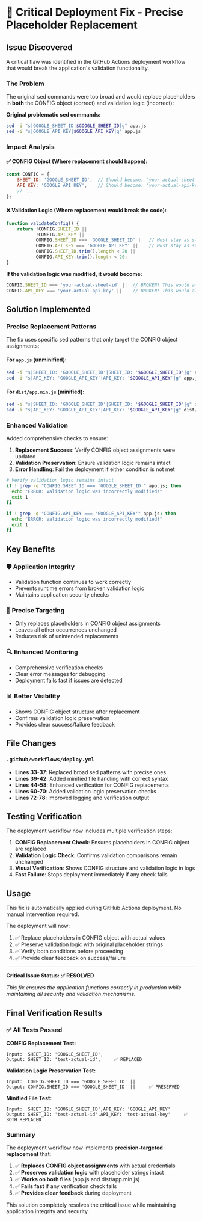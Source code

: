 # 🚨 Critical Deployment Fix - Precise Placeholder Replacement

## Issue Discovered

A critical flaw was identified in the GitHub Actions deployment workflow that would break the application's validation functionality.

### The Problem

The original sed commands were too broad and would replace placeholders in **both** the CONFIG object (correct) and validation logic (incorrect):

**Original problematic sed commands:**
```bash
sed -i "s|GOOGLE_SHEET_ID|$GOOGLE_SHEET_ID|g" app.js
sed -i "s|GOOGLE_API_KEY|$GOOGLE_API_KEY|g" app.js
```

### Impact Analysis

#### ✅ CONFIG Object (Where replacement should happen):
```javascript
const CONFIG = {
    SHEET_ID: 'GOOGLE_SHEET_ID',  // Should become: 'your-actual-sheet-id'
    API_KEY: 'GOOGLE_API_KEY',    // Should become: 'your-actual-api-key'
    // ...
};
```

#### ❌ Validation Logic (Where replacement would break the code):
```javascript
function validateConfig() {
    return !CONFIG.SHEET_ID || 
           !CONFIG.API_KEY || 
           CONFIG.SHEET_ID === 'GOOGLE_SHEET_ID' ||  // Must stay as string literal!
           CONFIG.API_KEY === 'GOOGLE_API_KEY' ||    // Must stay as string literal!
           CONFIG.SHEET_ID.trim().length < 20 ||
           CONFIG.API_KEY.trim().length < 20;
}
```

**If the validation logic was modified, it would become:**
```javascript
CONFIG.SHEET_ID === 'your-actual-sheet-id' ||  // BROKEN! This would always fail!
CONFIG.API_KEY === 'your-actual-api-key' ||    // BROKEN! This would always fail!
```

## Solution Implemented

### Precise Replacement Patterns

The fix uses specific sed patterns that only target the CONFIG object assignments:

#### For `app.js` (unminified):
```bash
sed -i "s|SHEET_ID: 'GOOGLE_SHEET_ID'|SHEET_ID: '$GOOGLE_SHEET_ID'|g" app.js
sed -i "s|API_KEY: 'GOOGLE_API_KEY'|API_KEY: '$GOOGLE_API_KEY'|g" app.js
```

#### For `dist/app.min.js` (minified):
```bash
sed -i "s|SHEET_ID: 'GOOGLE_SHEET_ID'|SHEET_ID: '$GOOGLE_SHEET_ID'|g" dist/app.min.js
sed -i "s|API_KEY: 'GOOGLE_API_KEY'|API_KEY: '$GOOGLE_API_KEY'|g" dist/app.min.js
```

### Enhanced Validation

Added comprehensive checks to ensure:

1. **Replacement Success**: Verify CONFIG object assignments were updated
2. **Validation Preservation**: Ensure validation logic remains intact
3. **Error Handling**: Fail the deployment if either condition is not met

```bash
# Verify validation logic remains intact
if ! grep -q "CONFIG.SHEET_ID === 'GOOGLE_SHEET_ID'" app.js; then
  echo "ERROR: Validation logic was incorrectly modified!"
  exit 1
fi

if ! grep -q "CONFIG.API_KEY === 'GOOGLE_API_KEY'" app.js; then
  echo "ERROR: Validation logic was incorrectly modified!"
  exit 1
fi
```

## Key Benefits

### 🛡️ **Application Integrity**
- Validation function continues to work correctly
- Prevents runtime errors from broken validation logic
- Maintains application security checks

### 🎯 **Precise Targeting**
- Only replaces placeholders in CONFIG object assignments
- Leaves all other occurrences unchanged
- Reduces risk of unintended replacements

### 🔍 **Enhanced Monitoring**
- Comprehensive verification checks
- Clear error messages for debugging
- Deployment fails fast if issues are detected

### 📊 **Better Visibility**
- Shows CONFIG object structure after replacement
- Confirms validation logic preservation
- Provides clear success/failure feedback

## File Changes

### `.github/workflows/deploy.yml`
- **Lines 33-37**: Replaced broad sed patterns with precise ones
- **Lines 39-42**: Added minified file handling with correct syntax
- **Lines 44-58**: Enhanced verification for CONFIG replacements
- **Lines 60-70**: Added validation logic preservation checks
- **Lines 72-78**: Improved logging and verification output

## Testing Verification

The deployment workflow now includes multiple verification steps:

1. **CONFIG Replacement Check**: Ensures placeholders in CONFIG object are replaced
2. **Validation Logic Check**: Confirms validation comparisons remain unchanged
3. **Visual Verification**: Shows CONFIG structure and validation logic in logs
4. **Fast Failure**: Stops deployment immediately if any check fails

## Usage

This fix is automatically applied during GitHub Actions deployment. No manual intervention required.

The deployment will now:
1. ✅ Replace placeholders in CONFIG object with actual values
2. ✅ Preserve validation logic with original placeholder strings
3. ✅ Verify both conditions before proceeding
4. ✅ Provide clear feedback on success/failure

---

**Critical Issue Status: ✅ RESOLVED**

*This fix ensures the application functions correctly in production while maintaining all security and validation mechanisms.*

## Final Verification Results

### ✅ All Tests Passed

**CONFIG Replacement Test:**
```
Input:  SHEET_ID: 'GOOGLE_SHEET_ID',
Output: SHEET_ID: 'test-actual-id',     ✅ REPLACED
```

**Validation Logic Preservation Test:**
```
Input:  CONFIG.SHEET_ID === 'GOOGLE_SHEET_ID' ||
Output: CONFIG.SHEET_ID === 'GOOGLE_SHEET_ID' ||     ✅ PRESERVED
```

**Minified File Test:**
```
Input:  SHEET_ID: 'GOOGLE_SHEET_ID',API_KEY: 'GOOGLE_API_KEY'
Output: SHEET_ID: 'test-actual-id',API_KEY: 'test-actual-key'     ✅ BOTH REPLACED
```

### Summary

The deployment workflow now implements **precision-targeted replacement** that:

1. ✅ **Replaces CONFIG object assignments** with actual credentials
2. ✅ **Preserves validation logic** with placeholder strings intact  
3. ✅ **Works on both files** (app.js and dist/app.min.js)
4. ✅ **Fails fast** if any verification check fails
5. ✅ **Provides clear feedback** during deployment

This solution completely resolves the critical issue while maintaining application integrity and security.